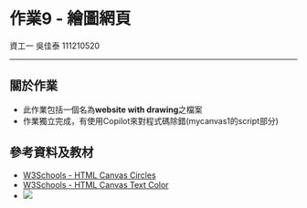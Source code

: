 # 作業9 - 繪圖網頁
資工一 吳佳泰 111210520

---
## 關於作業

* 此作業包括一個名為**website with drawing**之檔案
* 作業獨立完成，有使用Copilot來對程式碼除錯(mycanvas1的script部分)

## 參考資料及教材

* [W3Schools - HTML Canvas Circles](https://www.w3schools.com/graphics/canvas_circles.asp)
* [W3Schools - HTML Canvas Text Color](https://www.w3schools.com/graphics/canvas_text_color.asp)
* [![](https://lh6.googleusercontent.com/proxy/gysRNhLUTTqOwy9zeBiop1OZm4uMS56v7XI9SxWExPXQ8YVRZoU5EoCBHF6oPqo_SgoYjWFrpJkEnm2krAE_UtumyDp_aWglLkdXzSiJg4mpfw8FcOgG4bKUWHtTadhF)](https://buzzorange.com/techorange/2016/10/20/7-greatest-logo/ "前往圖片來源網站")